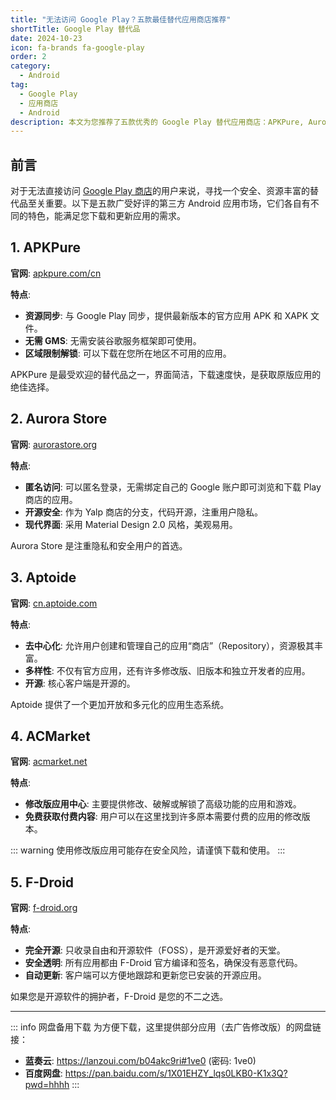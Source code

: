 ```yaml
---
title: "无法访问 Google Play？五款最佳替代应用商店推荐"
shortTitle: Google Play 替代品
date: 2024-10-23
icon: fa-brands fa-google-play
order: 2
category:
  - Android
tag:
  - Google Play
  - 应用商店
  - Android
description: 本文为您推荐了五款优秀的 Google Play 替代应用商店：APKPure, Aurora Store, Aptoide, ACMarket 和 F-Droid，帮助您在没有 Google 服务的环境下，也能轻松下载和管理最新的 Android 应用与游戏。
---
```


## 前言

对于无法直接访问 [Google Play 商店](https://play.google.com/store/apps)的用户来说，寻找一个安全、资源丰富的替代品至关重要。以下是五款广受好评的第三方 Android 应用市场，它们各自有不同的特色，能满足您下载和更新应用的需求。

## 1. APKPure

**官网**: [apkpure.com/cn](https://apkpure.com/cn)

**特点**:
- **资源同步**: 与 Google Play 同步，提供最新版本的官方应用 APK 和 XAPK 文件。
- **无需 GMS**: 无需安装谷歌服务框架即可使用。
- **区域限制解锁**: 可以下载在您所在地区不可用的应用。

APKPure 是最受欢迎的替代品之一，界面简洁，下载速度快，是获取原版应用的绝佳选择。

## 2. Aurora Store

**官网**: [aurorastore.org](https://aurorastore.org/)

**特点**:
- **匿名访问**: 可以匿名登录，无需绑定自己的 Google 账户即可浏览和下载 Play 商店的应用。
- **开源安全**: 作为 Yalp 商店的分支，代码开源，注重用户隐私。
- **现代界面**: 采用 Material Design 2.0 风格，美观易用。

Aurora Store 是注重隐私和安全用户的首选。

## 3. Aptoide

**官网**: [cn.aptoide.com](https://cn.aptoide.com/)

**特点**:
- **去中心化**: 允许用户创建和管理自己的应用“商店”（Repository），资源极其丰富。
- **多样性**: 不仅有官方应用，还有许多修改版、旧版本和独立开发者的应用。
- **开源**: 核心客户端是开源的。

Aptoide 提供了一个更加开放和多元化的应用生态系统。

## 4. ACMarket

**官网**: [acmarket.net](https://www.acmarket.net/)

**特点**:
- **修改版应用中心**: 主要提供修改、破解或解锁了高级功能的应用和游戏。
- **免费获取付费内容**: 用户可以在这里找到许多原本需要付费的应用的修改版本。

::: warning
使用修改版应用可能存在安全风险，请谨慎下载和使用。
:::

## 5. F-Droid

**官网**: [f-droid.org](https://f-droid.org/zh_Hans)

**特点**:
- **完全开源**: 只收录自由和开源软件（FOSS），是开源爱好者的天堂。
- **安全透明**: 所有应用都由 F-Droid 官方编译和签名，确保没有恶意代码。
- **自动更新**: 客户端可以方便地跟踪和更新您已安装的开源应用。

如果您是开源软件的拥护者，F-Droid 是您的不二之选。

---

::: info 网盘备用下载
为方便下载，这里提供部分应用（去广告修改版）的网盘链接：
- **蓝奏云**: <https://lanzoui.com/b04akc9ri#1ve0> (密码: 1ve0)
- **百度网盘**: <https://pan.baidu.com/s/1X01EHZY_lqs0LKB0-K1x3Q?pwd=hhhh>
:::